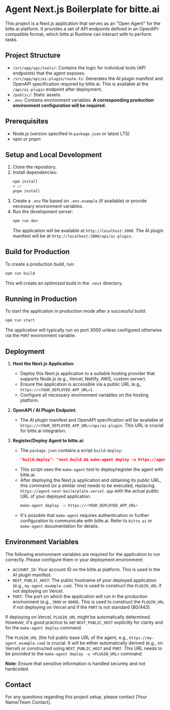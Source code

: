 # Agent Next.js Boilerplate for bitte.ai

This project is a Next.js application that serves as an "Open Agent" for the bitte.ai platform. It provides a set of API endpoints defined in an OpenAPI-compatible format, which bitte.ai Runtime can interact with to perform tasks.

## Project Structure

-   `/src/app/api/tools/`: Contains the logic for individual tools (API endpoints) that the agent exposes.
-   `/src/app/api/ai-plugin/route.ts`: Generates the AI plugin manifest and OpenAPI specification required by bitte.ai. This is available at the `/api/ai-plugin` endpoint after deployment.
-   `/public/`: Static assets.
-   `.env`: Contains environment variables. **A corresponding production environment configuration will be required.**

## Prerequisites

-   Node.js (version specified in `package.json` or latest LTS)
-   npm or pnpm

## Setup and Local Development

1.  Clone the repository.
2.  Install dependencies:
    ```bash
    npm install
    # or
    pnpm install
    ```
3.  Create a `.env` file based on `.env.example` (if available) or provide necessary environment variables.
4.  Run the development server:
    ```bash
    npm run dev
    ```
    The application will be available at `http://localhost:3000`. The AI plugin manifest will be at `http://localhost:3000/api/ai-plugin`.

## Build for Production

To create a production build, run:

```bash
npm run build
```

This will create an optimized build in the `.next` directory.

## Running in Production

To start the application in production mode after a successful build:

```bash
npm run start
```

The application will typically run on port 3000 unless configured otherwise via the `PORT` environment variable.

## Deployment

1.  **Host the Next.js Application**:
    *   Deploy this Next.js application to a suitable hosting provider that supports Node.js (e.g., Vercel, Netlify, AWS, custom server).
    *   Ensure the application is accessible via a public URL (e.g., `https://<YOUR_DEPLOYED_APP_URL>`).
    *   Configure all necessary environment variables on the hosting platform.

2.  **OpenAPI / AI Plugin Endpoint**:
    *   The AI plugin manifest and OpenAPI specification will be available at `https://<YOUR_DEPLOYED_APP_URL>/api/ai-plugin`. This URL is crucial for bitte.ai integration.

3.  **Register/Deploy Agent to bitte.ai**:
    *   The `package.json` contains a script `build:deploy`:
        ```json
        "build:deploy": "next build && make-agent deploy -u https://agent-next-boilerplate.vercel.app"
        ```
    *   This script uses the `make-agent` tool to deploy/register the agent with bitte.ai.
    *   After deploying the Next.js application and obtaining its public URL, this command (or a similar one) needs to be executed, replacing `https://agent-next-boilerplate.vercel.app` with the actual public URL of your deployed application.
        ```bash
        make-agent deploy -u https://<YOUR_DEPLOYED_APP_URL>
        ```
    *   It's possible that `make-agent` requires authentication or further configuration to communicate with bitte.ai. Refer to `bitte.ai` or `make-agent` documentation for details.

## Environment Variables

The following environment variables are required for the application to run correctly. Please configure them in your deployment environment:

-   `ACCOUNT_ID`: Your account ID on the bitte.ai platform. This is used in the AI plugin manifest.
-   `NEXT_PUBLIC_HOST`: The public hostname of your deployed application (e.g., `my-agent.example.com`). This is used to construct the `PLUGIN_URL` if not deploying on Vercel.
-   `PORT`: The port on which the application will run in the production environment (e.g., `3000` or `8080`). This is used to construct the `PLUGIN_URL` if not deploying on Vercel and if the `PORT` is not standard (80/443).

If deploying on Vercel, `PLUGIN_URL` might be automatically determined. However, it's good practice to set `NEXT_PUBLIC_HOST` explicitly for clarity and for the `make-agent deploy` command.

The `PLUGIN_URL` (the full public base URL of the agent, e.g., `https://my-agent.example.com`) is crucial. It will be either automatically derived (e.g., on Vercel) or constructed using `NEXT_PUBLIC_HOST` and `PORT`. This URL needs to be provided to the `make-agent deploy -u <PLUGIN_URL>` command.

**Note**: Ensure that sensitive information is handled securely and not hardcoded.

## Contact

For any questions regarding this project setup, please contact [Your Name/Team Contact].

